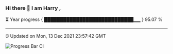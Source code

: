 ### Hi there 👋 I am Harry , 

⏳ Year progress { ████████████████████████████▁▁ } 95.07 %

---

⏰ Updated on Mon, 13 Dec 2021 23:57:42 GMT

![Progress Bar CI](https://github.com/duykhang68/duykhang68/workflows/Progress%20Bar%20CI/badge.svg)
